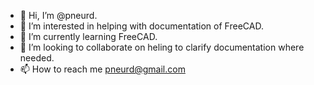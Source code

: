- 👋 Hi, I’m @pneurd.
- 👀 I’m interested in helping with documentation of FreeCAD.
- 🌱 I’m currently learning FreeCAD.
- 💞️ I’m looking to collaborate on heling to clarify documentation where needed.
- 📫 How to reach me pneurd@gmail.com

<!---
pneurd/pneurd is a ✨ special ✨ repository because its `README.md` (this file) appears on your GitHub profile.
You can click the Preview link to take a look at your changes.
--->
